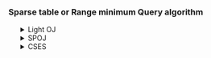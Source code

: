 <h3> Sparse table or Range minimum Query algorithm</h3>
<ul>
    <details>
        <summary>Light OJ</summary>
        <ol>
            <li>Problem: <a href="https://lightoj.com/problem/square-queries">Sqaure Queries</a></li>
            <ul>
                <li>Solution: <a href="https://github.com/MyProgramming/blob/master/LightOj/Square_Queries.md">Square Queries</a></li>
            </ul>
            <li>Problem: <a href="https://lightoj.com/problem/a-secret-mission">A Secret Mission</a></li>
            <ul>
                <li>Solution: <a href="../../LightOj/A_Secret_Mission.md">A Secret Mission</a></li>
            </ul>
        </ol>
    </details>
    <details>
        <summary>SPOJ</summary>
        <ol>
            <li>Problem: <a href="https://www.spoj.com/problems/RMQSQ/">Sqaure Queries</a></li>
        </ol>
    </details>
    <details>
        <summary>CSES</summary>
        <ol>
            <li>Problem: <a href="https://cses.fi/problemset/task/1647">Sqaure Queries</a></li>
        </ol>
    </details>
</ol>